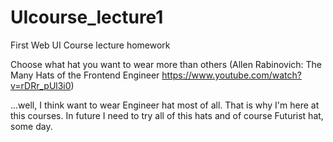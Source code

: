 # UIcourse_lecture1
First Web UI Course lecture homework


Choose what hat you want to wear more than others (Allen Rabinovich: The Many Hats of the Frontend Engineer
https://www.youtube.com/watch?v=rDRr_pUl3i0)


...well, I think want to wear Engineer hat most of all. That is why I'm here at this courses. In future I need to try all of this hats and of course Futurist hat, some day.  
